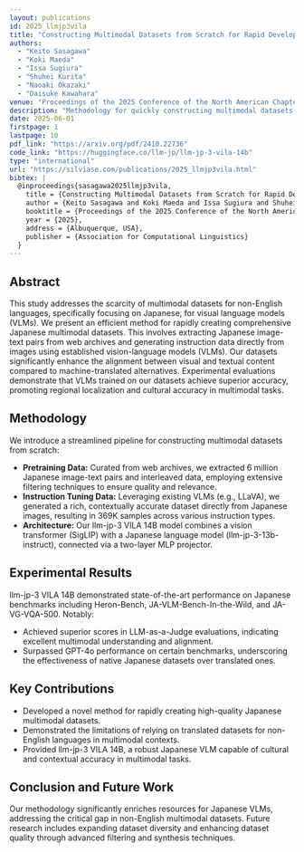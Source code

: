 ```yaml
---
layout: publications
id: 2025_llmjp3vila
title: "Constructing Multimodal Datasets from Scratch for Rapid Development of a Japanese Visual Language Model"
authors:
  - "Keito Sasagawa"
  - "Koki Maeda"
  - "Issa Sugiura"
  - "Shuhei Kurita"
  - "Naoaki Okazaki"
  - "Daisuke Kawahara"
venue: "Proceedings of the 2025 Conference of the North American Chapter of the Association for Computational Linguistics: Human Language Technologies (Volume 3: System Demonstrations)"
description: "Methodology for quickly constructing multimodal datasets tailored for Japanese vision-language models."
date: 2025-06-01
firstpage: 1
lastpage: 10
pdf_link: "https://arxiv.org/pdf/2410.22736"
code_link: "https://huggingface.co/llm-jp/llm-jp-3-vila-14b"
type: "international"
url: "https://silviase.com/publications/2025_llmjp3vila.html"
bibtex: |
  @inproceedings{sasagawa2025llmjp3vila,
    title = {Constructing Multimodal Datasets from Scratch for Rapid Development of a Japanese Visual Language Model},
    author = {Keito Sasagawa and Koki Maeda and Issa Sugiura and Shuhei Kurita and Naoaki Okazaki and Daisuke Kawahara},
    booktitle = {Proceedings of the 2025 Conference of the North American Chapter of the Association for Computational Linguistics: Human Language Technologies (Volume 3: System Demonstrations)},
    year = {2025},
    address = {Albuquerque, USA},
    publisher = {Association for Computational Linguistics}
  }
---
```


## Abstract

This study addresses the scarcity of multimodal datasets for non-English languages, specifically focusing on Japanese, for visual language models (VLMs). We present an efficient method for rapidly creating comprehensive Japanese multimodal datasets. This involves extracting Japanese image-text pairs from web archives and generating instruction data directly from images using established vision-language models (VLMs). Our datasets significantly enhance the alignment between visual and textual content compared to machine-translated alternatives. Experimental evaluations demonstrate that VLMs trained on our datasets achieve superior accuracy, promoting regional localization and cultural accuracy in multimodal tasks.

## Methodology

We introduce a streamlined pipeline for constructing multimodal datasets from scratch:

- **Pretraining Data:** Curated from web archives, we extracted 6 million Japanese image-text pairs and interleaved data, employing extensive filtering techniques to ensure quality and relevance.
- **Instruction Tuning Data:** Leveraging existing VLMs (e.g., LLaVA), we generated a rich, contextually accurate dataset directly from Japanese images, resulting in 369K samples across various instruction types.
- **Architecture:** Our llm-jp-3 VILA 14B model combines a vision transformer (SigLIP) with a Japanese language model (llm-jp-3-13b-instruct), connected via a two-layer MLP projector.

## Experimental Results

llm-jp-3 VILA 14B demonstrated state-of-the-art performance on Japanese benchmarks including Heron-Bench, JA-VLM-Bench-In-the-Wild, and JA-VG-VQA-500. Notably:

- Achieved superior scores in LLM-as-a-Judge evaluations, indicating excellent multimodal understanding and alignment.
- Surpassed GPT-4o performance on certain benchmarks, underscoring the effectiveness of native Japanese datasets over translated ones.

## Key Contributions

- Developed a novel method for rapidly creating high-quality Japanese multimodal datasets.
- Demonstrated the limitations of relying on translated datasets for non-English languages in multimodal contexts.
- Provided llm-jp-3 VILA 14B, a robust Japanese VLM capable of cultural and contextual accuracy in multimodal tasks.

## Conclusion and Future Work

Our methodology significantly enriches resources for Japanese VLMs, addressing the critical gap in non-English multimodal datasets. Future research includes expanding dataset diversity and enhancing dataset quality through advanced filtering and synthesis techniques.
